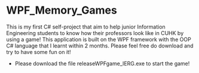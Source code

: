 # WPF_Memory_Games
This is my first C# self-project that aim to help junior Information Engineering students to know how their professors look like in CUHK by using a game! This application is built on the WPF framework with the OOP C# language that I learnt within 2 months. Please feel free do download and try to have some fun on it!

 - Please download the file releaseWPFgame_IERG.exe to start the game!
